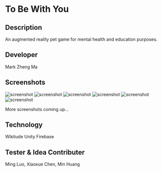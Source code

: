 # To Be With You

## Description

An augmented reality pet game for mental health and education purposes.

## Developer

Mark Zheng Ma

## Screenshots

![screenshot](./Readme/loginUI.png)
![screenshot](./Readme/gameLaunch.png)
![screenshot](./Readme/gamePlay1.png)
![screenshot](./Readme/gamePlay2.png)
![screenshot](./Readme/hintUI1.png)
![screenshot](./Readme/hintUI2.png)

More screenshots coming up...

## Technology

Wikitude
Unity
Firebase

## Tester & Idea Contributer

Ming Luo, Xiaoxue Chen, Min Huang